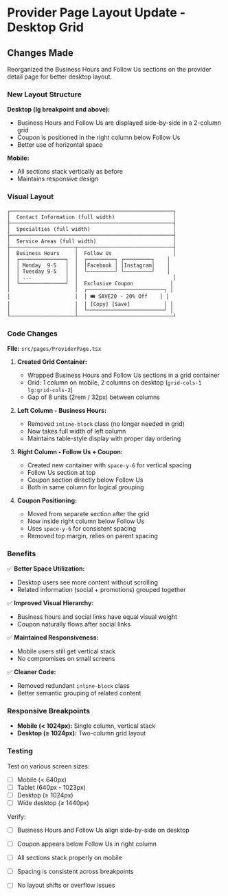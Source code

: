 # Provider Page Layout Update - Desktop Grid

## Changes Made

Reorganized the Business Hours and Follow Us sections on the provider detail page for better desktop layout.

### New Layout Structure

**Desktop (lg breakpoint and above):**
- Business Hours and Follow Us are displayed side-by-side in a 2-column grid
- Coupon is positioned in the right column below Follow Us
- Better use of horizontal space

**Mobile:**
- All sections stack vertically as before
- Maintains responsive design

### Visual Layout

```
┌─────────────────────────────────────────────────────┐
│  Contact Information (full width)                   │
├─────────────────────────────────────────────────────┤
│  Specialties (full width)                           │
├─────────────────────────────────────────────────────┤
│  Service Areas (full width)                         │
├─────────────────────┬───────────────────────────────┤
│  Business Hours     │  Follow Us                    │
│  ┌───────────────┐  │  ┌─────────┐ ┌─────────┐    │
│  │ Monday  9-5   │  │  │Facebook │ │Instagram│    │
│  │ Tuesday 9-5   │  │  └─────────┘ └─────────┘    │
│  │ ...           │  │                               │
│  └───────────────┘  │  Exclusive Coupon            │
│                     │  ┌─────────────────────────┐ │
│                     │  │ 🎟️ SAVE20 - 20% Off    │ │
│                     │  │ [Copy] [Save]           │ │
│                     │  └─────────────────────────┘ │
└─────────────────────┴───────────────────────────────┘
```

### Code Changes

**File:** `src/pages/ProviderPage.tsx`

1. **Created Grid Container:**
   - Wrapped Business Hours and Follow Us sections in a grid container
   - Grid: 1 column on mobile, 2 columns on desktop (`grid-cols-1 lg:grid-cols-2`)
   - Gap of 8 units (2rem / 32px) between columns

2. **Left Column - Business Hours:**
   - Removed `inline-block` class (no longer needed in grid)
   - Now takes full width of left column
   - Maintains table-style display with proper day ordering

3. **Right Column - Follow Us + Coupon:**
   - Created new container with `space-y-6` for vertical spacing
   - Follow Us section at top
   - Coupon section directly below Follow Us
   - Both in same column for logical grouping

4. **Coupon Positioning:**
   - Moved from separate section after the grid
   - Now inside right column below Follow Us
   - Uses `space-y-6` for consistent spacing
   - Removed top margin, relies on parent spacing

### Benefits

✅ **Better Space Utilization:**
- Desktop users see more content without scrolling
- Related information (social + promotions) grouped together

✅ **Improved Visual Hierarchy:**
- Business hours and social links have equal visual weight
- Coupon naturally flows after social links

✅ **Maintained Responsiveness:**
- Mobile users still get vertical stack
- No compromises on small screens

✅ **Cleaner Code:**
- Removed redundant `inline-block` class
- Better semantic grouping of related content

### Responsive Breakpoints

- **Mobile (< 1024px):** Single column, vertical stack
- **Desktop (≥ 1024px):** Two-column grid layout

### Testing

Test on various screen sizes:
- [ ] Mobile (< 640px)
- [ ] Tablet (640px - 1023px)
- [ ] Desktop (≥ 1024px)
- [ ] Wide desktop (≥ 1440px)

Verify:
- [ ] Business Hours and Follow Us align side-by-side on desktop
- [ ] Coupon appears below Follow Us in right column
- [ ] All sections stack properly on mobile
- [ ] Spacing is consistent across breakpoints
- [ ] No layout shifts or overflow issues

